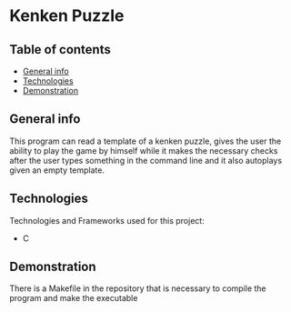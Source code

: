 # Kenken Puzzle

## Table of contents
* [General info](#general-info)
* [Technologies](#technologies)
* [Demonstration](#demonstration)

## General info
This program can read a template of a kenken puzzle, gives the user the ability to play the game by himself while it makes the necessary checks after the user types something in the command line and it also autoplays given an empty template.

## Technologies
Technologies and Frameworks used for this project:
* C

## Demonstration
There is a Makefile in the repository that is necessary to compile the program and make the executable
